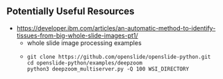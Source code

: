 ## Potentially Useful Resources
- https://developer.ibm.com/articles/an-automatic-method-to-identify-tissues-from-big-whole-slide-images-pt1/
  - whole slide image processing examples
  - ```
    git clone https://github.com/openslide/openslide-python.git
    cd openslide-python/examples/deepzoom
    python3 deepzoom_multiserver.py -Q 100 WSI_DIRECTORY
    ```
